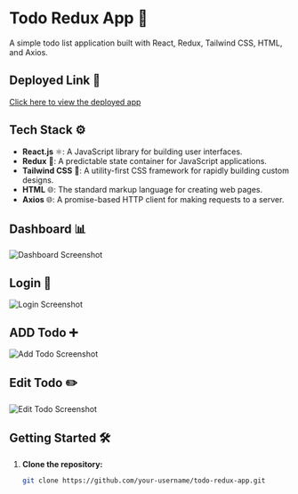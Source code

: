 # Todo Redux App 📝

A simple todo list application built with React, Redux, Tailwind CSS, HTML, and Axios.

## Deployed Link 🚀

[Click here to view the deployed app](https://todo-8uwxgkib6-mohd-salmans-projects.vercel.app/)

## Tech Stack ⚙️

- **React.js** ⚛️: A JavaScript library for building user interfaces.
- **Redux** 🔄: A predictable state container for JavaScript applications.
- **Tailwind CSS** 🎨: A utility-first CSS framework for rapidly building custom designs.
- **HTML** 🌐: The standard markup language for creating web pages.
- **Axios** 🌐: A promise-based HTTP client for making requests to a server.

## Dashboard 📊
![Dashboard Screenshot](https://github.com/Mohd-Salman-0119/todo-redux-app/assets/112762975/c0fd9397-ac5f-4a17-bca6-d93342959e5d)

## Login 🔐
![Login Screenshot](https://github.com/Mohd-Salman-0119/todo-redux-app/assets/112762975/eade8da0-8fe2-4d00-ad89-a5a156608350)

## ADD Todo ➕
![Add Todo Screenshot](https://github.com/Mohd-Salman-0119/todo-redux-app/assets/112762975/9780aa4c-f701-47b3-8bea-4e640d0165b7)

## Edit Todo ✏️
![Edit Todo Screenshot](https://github.com/Mohd-Salman-0119/todo-redux-app/assets/112762975/d4de79f3-64e0-45be-85ae-b60aeb6a2858)

## Getting Started 🛠️

1. **Clone the repository:**

   ```bash
   git clone https://github.com/your-username/todo-redux-app.git
